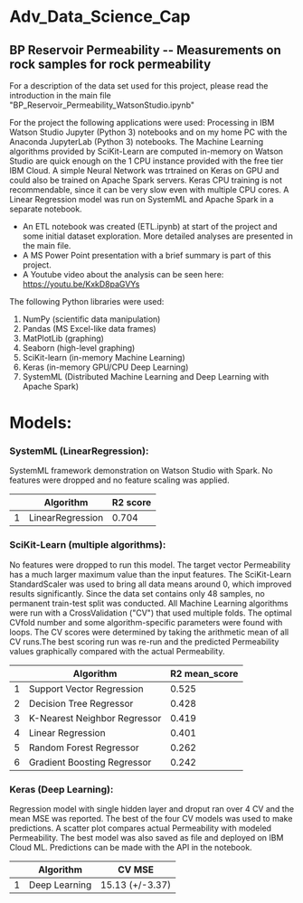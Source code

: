 # Adv_Data_Science_Cap
## BP Reservoir Permeability -- Measurements on rock samples for rock permeability

For a description of the data set used for this project, please read the introduction in the main file "BP_Reservoir_Permeability_WatsonStudio.ipynb"

For the project the following applications were used:
Processing in IBM Watson Studio Jupyter (Python 3) notebooks and on my home PC with 
the Anaconda JupyterLab (Python 3) notebooks. The Machine Learning algorithms provided by SciKit-Learn are computed in-memory on Watson Studio are
quick enough on the 1 CPU instance provided with the free tier IBM Cloud. 
A simple Neural Network was trtrained on Keras on GPU and could also be trained on Apache 
Spark servers. Keras CPU training is not recommendable, since it can be very slow even with multiple CPU cores. A Linear 
Regression model was run on SystemML and Apache Spark in a separate notebook.
- An ETL notebook was created (ETL.ipynb) at start of the project and some initial dataset exploration. More detailed analyses are presented in the main file.
- A MS Power Point presentation with a brief summary is part of this project. 
- A Youtube video about the analysis can be seen here: https://youtu.be/KxkD8paGVYs

The following Python libraries were used:
1. NumPy (scientific data manipulation)
2. Pandas (MS Excel-like data frames)
3. MatPlotLib (graphing)
4. Seaborn (high-level graphing)
5. SciKit-learn (in-memory Machine Learning)
6. Keras (in-memory GPU/CPU Deep Learning)
7. SystemML (Distributed Machine Learning and Deep Learning with Apache Spark)


# Models:

### SystemML (LinearRegression):
SystemML framework demonstration on Watson Studio with Spark. No features were dropped and no feature scaling was applied.

| | Algorithm | R2 score |
|---|---|---|
| 1 | LinearRegression | 0.704 |




### SciKit-Learn (multiple algorithms):
No features were dropped to run this model. The target vector Permeability has a much larger maximum value than the input
features. The SciKit-Learn StandardScaler was used to bring all data means around 0, which improved results significantly.
Since the data set contains only 48 samples, no permanent train-test split was conducted. All Machine Learning algorithms were
run with a CrossValidation ("CV") that used multiple folds. The optimal CVfold number and some algorithm-specific parameters were
found with loops. The CV scores were determined by taking the arithmetic mean of all CV runs.The best scoring run was re-run
and the predicted Permeability values graphically compared with the actual Permeability.

| |Algorithm |	R2 mean_score |
|---|---|---|
| 1 |	Support Vector Regression |	0.525 |
| 2 |	Decision Tree Regressor |	0.428 |
| 3 |	K-Nearest Neighbor Regressor |	0.419 |
| 4 |	Linear Regression |	0.401 |
| 5 |	Random Forest Regressor |	0.262 |
| 6 |	Gradient Boosting Regressor |	0.242 |





### Keras (Deep Learning):
Regression model with single hidden layer and droput ran over 4 CV and the mean MSE was reported.
The best of the four CV models was used to make predictions. A scatter plot compares actual Permeability with modeled Permeability.
The best model was also saved as file and deployed on IBM Cloud ML. Predictions can be made with the API in the notebook.

| | Algorithm | CV MSE |
|---|---|---|
| 1 | Deep Learning | 15.13 (+/-3.37) |

